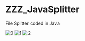 # ZZZ_JavaSplitter
File Splitter coded in Java

![0](https://github.com/fsancheztemprano/ZZZ_JavaSplitter/raw/master/out/artifacts/screenshots/JavaSplitter0.0.1.a.png)
![1](https://github.com/fsancheztemprano/ZZZ_JavaSplitter/raw/master/out/artifacts/screenshots/JavaSplitter0.0.1.b.png)
![2](https://github.com/fsancheztemprano/ZZZ_JavaSplitter/raw/master/out/artifacts/screenshots/JavaSplitter0.0.1.c.png)
